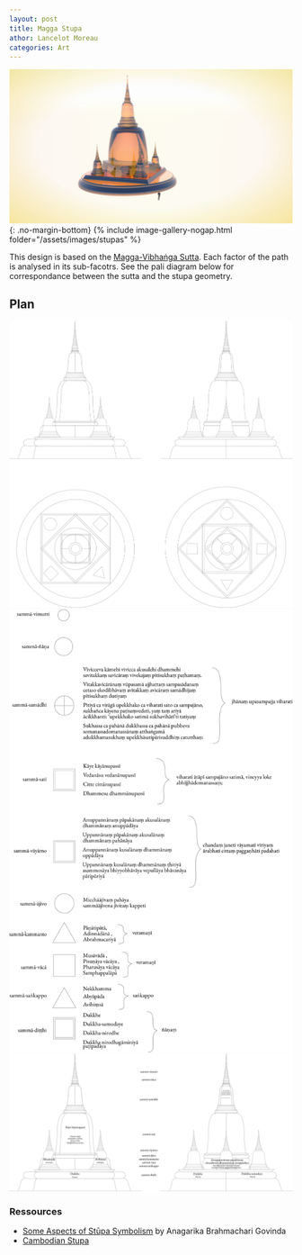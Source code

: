 ```yaml
---
layout: post
title: Magga Stupa
athor: Lancelot Moreau
categories: Art
---
```


![sutpa1](/assets/images/stupaa.jpg){: .no-margin-bottom}
{% include image-gallery-nogap.html folder="/assets/images/stupas" %}

This design is based on the [Magga-Vibhaṅga Sutta](https://www.dhammatalks.org/suttas/SN/SN45_8.html). Each factor of the path is analysed in its sub-facotrs. See the pali diagram below for correspondance between the sutta and the stupa geometry.

## Plan 

![sutpa6](/assets/images/stupatop.png)
![sutpa4](/assets/images/stupa2.png)
![sutpa5](/assets/images/stupafront.png)

### Ressources

- [Some Aspects of Stūpa Symbolism](https://architexturez.net/doc/az-cf-171197) by Anagarika Brahmachari Govinda
- [Cambodian Stupa](http://www.simparch.org/cambodian-stupa/)
